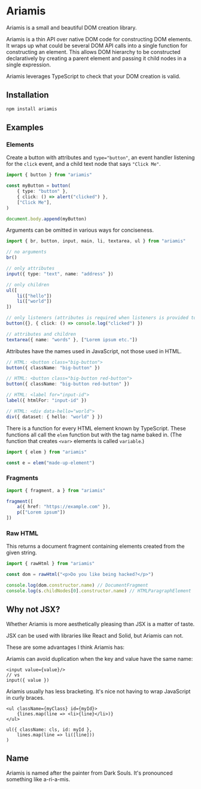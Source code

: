 # Ariamis

Ariamis is a small and beautiful DOM creation library.

Ariamis is a thin API over native DOM code for constructing DOM elements. It wraps up what could be several DOM API calls into a single function for constructing an element. This allows DOM hierarchy to be constructed declaratively by creating a parent element and passing it child nodes in a single expression.

Ariamis leverages TypeScript to check that your DOM creation is valid.

## Installation

```sh
npm install ariamis
```

## Examples

### Elements

Create a button with attributes and `type="button"`, an event handler listening for the `click` event, and a child text node that says `"Click Me"`.

```ts
import { button } from "ariamis"

const myButton = button(
    { type: "button" },
    { click: () => alert("clicked") },
    ["Click Me"],
)

document.body.append(myButton)
```

Arguments can be omitted in various ways for conciseness.

```ts
import { br, button, input, main, li, textarea, ul } from "ariamis"

// no arguments
br()

// only attributes
input({ type: "text", name: "address" })

// only children
ul([
    li(["hello"])
    li(["world"])
])

// only listeners (attributes is required when listeners is provided to avoid ambiguity)
button({}, { click: () => console.log("clicked") })

// attributes and children
textarea({ name: "words" }, ["Lorem ipsum etc."])
```

Attributes have the names used in JavaScript, not those used in HTML.

```ts
// HTML: <button class="big-button">
button({ className: "big-button" })

// HTML: <button class="big-button red-button">
button({ className: "big-button red-button" })

// HTML: <label for="input-id">
label({ htmlFor: "input-id" })

// HTML: <div data-hello="world">
div({ dataset: { hello: "world" } })
```

There is a function for every HTML element known by TypeScript. These functions all call the `elem` function but with the tag name baked in. (The function that creates `<var>` elements is called `variable`.)

```ts
import { elem } from "ariamis"

const e = elem("made-up-element")
```

### Fragments

```ts
import { fragment, a } from "ariamis"

fragment([
    a({ href: "https://example.com" }),
    p(["Lorem ipsum"])
])
```

### Raw HTML

This returns a document fragment containing elements created from the given string.

```ts
import { rawHtml } from "ariamis"

const dom = rawHtml("<p>Do you like being hacked?</p>")

console.log(dom.constructor.name) // DocumentFragment
console.log(s.childNodes[0].constructor.name) // HTMLParagraphElement
```

## Why not JSX?

Whether Ariamis is more aesthetically pleasing than JSX is a matter of taste.

JSX can be used with libraries like React and Solid, but Ariamis can not.

These are some advantages I think Ariamis has:

Ariamis can avoid duplication when the key and value have the same name:

```tsx
<input value={value}/>
// vs
input({ value })
```

Ariamis usually has less bracketing. It's nice not having to wrap JavaScript in curly braces.

```tsx
<ul className={myClass} id={myId}>
    {lines.map(line => <li>{line}</li>)}
</ul>

ul({ className: cls, id: myId },
    lines.map(line => li([line]))
)
```

## Name

Ariamis is named after the painter from Dark Souls. It's pronounced something like a-ri-a-mis.
